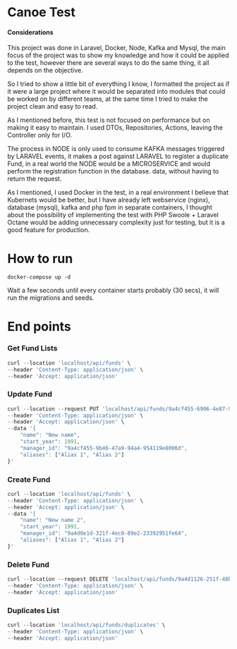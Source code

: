 
# Canoe Test
#### Considerations
This project was done in Laravel, Docker, Node, Kafka and Mysql, the main focus of the project was to show my knowledge and how it could be applied to the test, however there are several ways to do the same thing, it all depends on the objective.

So I tried to show a little bit of everything I know, I formatted the project as if it were a large project where it would be separated into modules that could be worked on by different teams, at the same time I tried to make the project clean and easy to read.

As I mentioned before, this test is not focused on performance but on making it easy to maintain. I used DTOs, Repositories, Actions, leaving the Controller only for I/O.

The process in NODE is only used to consume KAFKA messages triggered by LARAVEL events, it makes a post against LARAVEL to register a duplicate Fund, in a real world the NODE would be a MICROSERVICE and would perform the registration function in the database. data, without having to return the request.

As I mentioned, I used Docker in the test, in a real environment I believe that Kubernets would be better, but I have already left webservice (nginx), database (mysql), kafka and php fpm in separate containers, I thought about the possibility of implementing the test with PHP Swoole + Laravel Octane would be adding unnecessary complexity just for testing, but it is a good feature for production.

# How to run
`docker-compose up -d`

Wait a few seconds until every container starts probably (30 secs), it will run the migrations and seeds.

# End points
### Get Fund Lists
```javascript
curl --location 'localhost/api/funds' \
--header 'Content-Type: application/json' \
--header 'Accept: application/json'
```

### Update Fund
```javascript
curl --location --request PUT 'localhost/api/funds/9a4cf455-6906-4e87-95d0-fefcf05f1cc4' \
--header 'Content-Type: application/json' \
--header 'Accept: application/json' \
--data '{
    "name": "New name",
    "start_year": 1991,
    "manager_id": "9a4cf455-9b46-47a9-94a4-954119e8006d",
    "aliases": ["Alias 1", "Alias 2"]
}'
```

### Create Fund
```javascript
curl --location 'localhost/api/funds' \
--header 'Content-Type: application/json' \
--header 'Accept: application/json' \
--data '{
    "name": "New name 2",
    "start_year": 1991,
    "manager_id": "9a4d0e1d-321f-4ec8-89e2-23392951fe64",
    "aliases": ["Alias 1", "Alias 2"]
}'
```

### Delete Fund
```javascript
curl --location --request DELETE 'localhost/api/funds/9a4d1126-251f-48b6-8e66-62f22e69e378' \
--header 'Content-Type: application/json' \
--header 'Accept: application/json'
```

### Duplicates List
```javascript
curl --location 'localhost/api/funds/duplicates' \
--header 'Content-Type: application/json' \
--header 'Accept: application/json'
```
